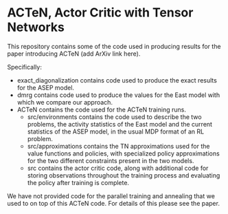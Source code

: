 # ACTeN, Actor Critic with Tensor Networks
This repository contains some of the code used in producing results for the paper introducing ACTeN (add ArXiv link here).

Specifically:
* exact_diagonalization contains code used to produce the exact results for the ASEP model.
* dmrg contains code used to produce the values for the East model with which we compare our approach.
* ACTeN contains the code used for the ACTeN training runs.
  * src/environments contains the code used to describe the two problems, the activity statistics of the East model and the current statistics of the ASEP model, in the usual MDP format of an RL problem.
  * src/approximations contains the TN approximations used for the value functions and policies, with specialized policy approximations for the two different constraints present in the two models.
  * src contains the actor critic code, along with additional code for storing observations throughout the training process and evaluating the policy after training is complete.

We have not provided code for the parallel training and annealing that we used to on top of this ACTeN code. For details of this please see the paper.
